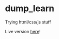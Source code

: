 # dump_learn
Trying html/css/js stuff

Live version [here](https://aurel-charles.github.io/dump_learn/)!
